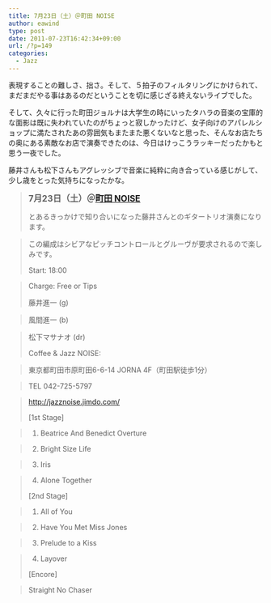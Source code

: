 ```yaml
---
title: 7月23日（土）＠町田 NOISE
author: eawind
type: post
date: 2011-07-23T16:42:34+09:00
url: /?p=149
categories:
  - Jazz
---
```

表現することの難しさ、拙さ。そして、５拍子のフィルタリングにかけられて、まだまだやる事はあるのだということを切に感じざる終えないライブでした。

そして、久々に行った町田ジョルナは大学生の時にいったタハラの音楽の宝庫的な面影は既に失われていたのがちょっと寂しかったけど、女子向けのアパレルショップに満たされたあの雰囲気もまたまた悪くないなと思った、そんなお店たちの奥にある素敵なお店で演奏できたのは、今日はけっこうラッキーだったかもと思う一夜でした。

藤井さんも松下さんもアグレッシブで音楽に純粋に向き合っている感じがして、少し歳をとった気持ちになったかな。

> **<big>7月23日（土）＠<a href="http://jazznoise.jimdo.com/" target="_blank">町田 NOISE</a></big>**
>
> とあるきっかけで知り合いになった藤井さんとのギタートリオ演奏になります。

> この編成はシビアなピッチコントロールとグルーヴが要求されるので楽しみです。
>
> Start: 18:00

> Charge: Free or Tips
>
> 藤井進一 (g)

> 風間進一 (b)

> 松下マサナオ (dr)
>
> Coffee & Jazz NOISE:

> 東京都町田市原町田6-6-14 JORNA 4F（町田駅徒歩1分）

> TEL 042-725-5797

> <a href="http://jazznoise.jimdo.com/" target="_blank">http://jazznoise.jimdo.com/</a>
>
> [1st Stage]

> 1. Beatrice And Benedict Overture

> 2. Bright Size Life

> 3. Iris

> 4. Alone Together
>
> [2nd Stage]

> 1. All of You

> 2. Have You Met Miss Jones

> 3. Prelude to a Kiss

> 4. Layover
>
> [Encore]

> Straight No Chaser
